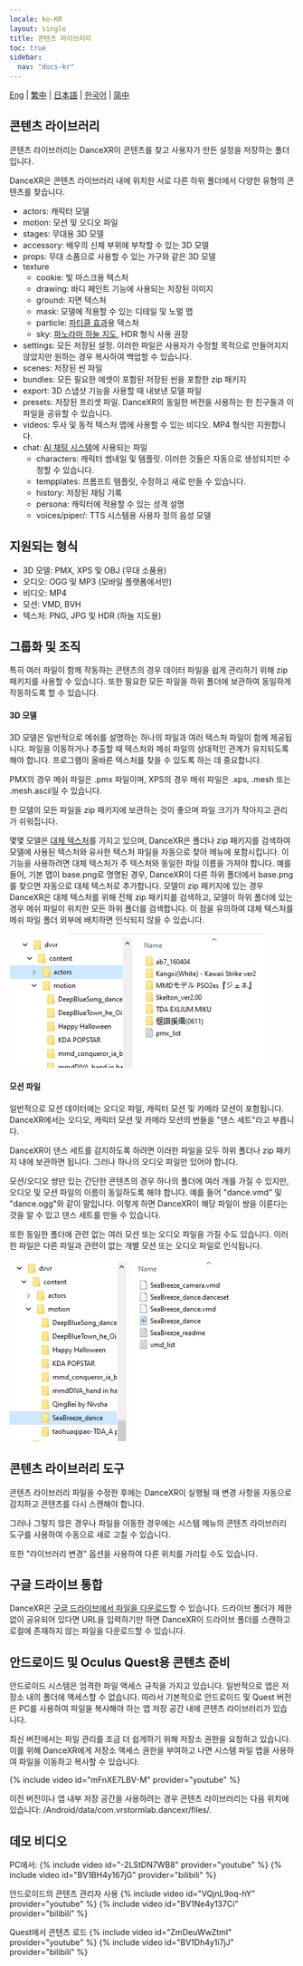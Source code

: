 ```yaml
---
locale: ko-KR
layout: single
title: 콘텐츠 라이브러리
toc: true
sidebar:
  nav: "docs-kr"
---
```

[Eng](/dancexr/preparecontent) | [繁中](/tw/dancexr/preparecontent) | [日本語](/jp/dancexr/preparecontent) | [한국어](/kr/dancexr/preparecontent) | [简中](/zh/dancexr/preparecontent)

## 콘텐츠 라이브러리

콘텐츠 라이브러리는 DanceXR이 콘텐츠를 찾고 사용자가 만든 설정을 저장하는 폴더입니다.

DanceXR은 콘텐츠 라이브러리 내에 위치한 서로 다른 하위 폴더에서 다양한 유형의 콘텐츠를 찾습니다.

* actors: 캐릭터 모델
* motion: 모션 및 오디오 파일
* stages: 무대용 3D 모델
* accessory: 배우의 신체 부위에 부착할 수 있는 3D 모델
* props: 무대 소품으로 사용할 수 있는 가구와 같은 3D 모델
* texture
  * cookie: 빛 마스크용 텍스처
  * drawing: 바디 페인트 기능에 사용되는 저장된 이미지
  * ground: 지면 텍스처
  * mask: 모델에 적용할 수 있는 디테일 및 노멀 맵
  * particle: [파티클 효과](features/particles.md)용 텍스처
  * sky: [파노라마 하늘 지도](features/skymap.md), HDR 형식 사용 권장
* settings: 모든 저장된 설정. 이러한 파일은 사용자가 수정할 목적으로 만들어지지 않았지만 원하는 경우 복사하여 백업할 수 있습니다.
* scenes: 저장된 씬 파일
* bundles: 모든 필요한 에셋이 포함된 저장된 씬을 포함한 zip 패키지
* export: 3D 스냅샷 기능을 사용할 때 내보낸 모델 파일
* presets: 저장된 프리셋 파일. DanceXR의 동일한 버전을 사용하는 한 친구들과 이 파일을 공유할 수 있습니다.
* videos: 투사 및 동적 텍스처 맵에 사용할 수 있는 비디오. MP4 형식만 지원합니다.
* chat: [AI 채팅 시스템](ai_chat.md)에 사용되는 파일
  * characters: 캐릭터 썸네일 및 템플릿. 이러한 것들은 자동으로 생성되지만 수정할 수 있습니다.
  * tempplates: 프롬프트 템플릿, 수정하고 새로 만들 수 있습니다.
  * history: 저장된 채팅 기록
  * persona: 캐릭터에 적용할 수 있는 성격 설명
  * voices/piper/: TTS 시스템용 사용자 정의 음성 모델

## 지원되는 형식

* 3D 모델: PMX, XPS 및 OBJ (무대 소품용)
* 오디오: OGG 및 MP3 (모바일 플랫폼에서만)
* 비디오: MP4
* 모션: VMD, BVH
* 텍스처: PNG, JPG 및 HDR (하늘 지도용)

## 그룹화 및 조직

특히 여러 파일이 함께 작동하는 콘텐츠의 경우 데이터 파일을 쉽게 관리하기 위해 zip 패키지를 사용할 수 있습니다. 또한 필요한 모든 파일을 하위 폴더에 보관하여 동일하게 작동하도록 할 수 있습니다.

#### 3D 모델

3D 모델은 일반적으로 메쉬를 설명하는 하나의 파일과 여러 텍스처 파일이 함께 제공됩니다. 파일을 이동하거나 추출할 때 텍스처와 메쉬 파일의 상대적인 관계가 유지되도록 해야 합니다. 프로그램이 올바른 텍스처를 찾을 수 있도록 하는 데 중요합니다.

PMX의 경우 메쉬 파일은 .pmx 파일이며, XPS의 경우 메쉬 파일은 .xps, .mesh 또는 .mesh.ascii일 수 있습니다.

한 모델의 모든 파일을 zip 패키지에 보관하는 것이 좋으며 파일 크기가 작아지고 관리가 쉬워집니다.

몇몇 모델은 [대체 텍스처](features/alternative_textures.md)를 가지고 있으며, DanceXR은 폴더나 zip 패키지를 검색하여 모델에 사용된 텍스처와 유사한 텍스처 파일을 자동으로 찾아 메뉴에 포함시킵니다. 이 기능을 사용하려면 대체 텍스처가 주 텍스처와 동일한 파일 이름을 가져야 합니다. 예를 들어, 기본 맵이 base.png로 명명된 경우, DanceXR이 다른 하위 폴더에서 base.png를 찾으면 자동으로 대체 텍스처로 추가합니다. 모델이 zip 패키지에 있는 경우 DanceXR은 대체 텍스처를 위해 전체 zip 패키지를 검색하고, 모델이 하위 폴더에 있는 경우 메쉬 파일이 위치한 모든 하위 폴더를 검색합니다. 이 점을 유의하여 대체 텍스처를 메쉬 파일 폴더 외부에 배치하면 인식되지 않을 수 있습니다.

![actors 폴더 예시](/images/content_actors.PNG)

#### 모션 파일

일반적으로 모션 데이터에는 오디오 파일, 캐릭터 모션 및 카메라 모션이 포함됩니다. DanceXR에서는 오디오, 캐릭터 모션 및 카메라 모션의 번들을 "댄스 세트"라고 부릅니다.

DanceXR이 댄스 세트를 감지하도록 하려면 이러한 파일을 모두 하위 폴더나 zip 패키지 내에 보관하면 됩니다. 그러나 하나의 오디오 파일만 있어야 합니다.

모션/오디오 쌍만 있는 간단한 콘텐츠의 경우 하나의 폴더에 여러 개를 가질 수 있지만, 오디오 및 모션 파일의 이름이 동일하도록 해야 합니다. 예를 들어 "dance.vmd" 및 "dance.ogg"와 같이 말입니다. 이렇게 하면 DanceXR이 해당 파일이 쌍을 이룬다는 것을 알 수 있고 댄스 세트를 만들 수 있습니다.

또한 동일한 폴더에 관련 없는 여러 모션 또는 오디오 파일을 가질 수도 있습니다. 이러한 파일은 다른 파일과 관련이 없는 개별 모션 또는 오디오 파일로 인식됩니다.

![motion 폴더 예시](/images/content_motion.PNG)

## 콘텐츠 라이브러리 도구

콘텐츠 라이브러리 파일을 수정한 후에는 DanceXR이 실행될 때 변경 사항을 자동으로 감지하고 콘텐츠를 다시 스캔해야 합니다.

그러나 그렇지 않은 경우나 파일을 이동한 경우에는 시스템 메뉴의 콘텐츠 라이브러리 도구를 사용하여 수동으로 새로 고칠 수 있습니다.

또한 "라이브러리 변경" 옵션을 사용하여 다른 위치를 가리킬 수도 있습니다.

## 구글 드라이브 통합
DanceXR은 [구글 드라이브에서 파일을 다운로드](features/googledrive.md)할 수 있습니다. 드라이브 폴더가 제한 없이 공유되어 있다면 URL을 입력하기만 하면 DanceXR이 드라이브 폴더를 스캔하고 로컬에 존재하지 않는 파일을 다운로드할 수 있습니다.

## 안드로이드 및 Oculus Quest용 콘텐츠 준비

안드로이드 시스템은 엄격한 파일 액세스 규칙을 가지고 있습니다. 일반적으로 앱은 저장소 내의 폴더에 액세스할 수 없습니다. 따라서 기본적으로 안드로이드 및 Quest 버전은 PC를 사용하여 파일을 복사해야 하는 앱 저장 공간 내에 콘텐츠 라이브러리가 있습니다.

최신 버전에서는 파일 관리를 조금 더 쉽게하기 위해 저장소 권한을 요청하고 있습니다. 이를 위해 DanceXR에게 저장소 액세스 권한을 부여하고 나면 시스템 파일 앱을 사용하여 파일을 이동하고 복사할 수 있습니다.

{% include video id="mFnXE7LBV-M" provider="youtube" %}

이전 버전이나 앱 내부 저장 공간을 사용하려는 경우 콘텐츠 라이브러리는 다음 위치에 있습니다: /Android/data/com.vrstormlab.dancexr/files/.

## 데모 비디오

PC에서:
{% include video id="-2LStDN7WB8" provider="youtube" %}
{% include video id="BV1BH4y167jG" provider="bilibili" %}

안드로이드의 콘텐츠 관리자 사용
{% include video id="VQjnL9oq-hY" provider="youtube" %}
{% include video id="BV1Ne4y137Ci" provider="bilibili" %}

Quest에서 콘텐츠 로드
{% include video id="ZmDeuWwZtmI" provider="youtube" %}
{% include video id="BV1Dh4y1i7jJ" provider="bilibili" %}